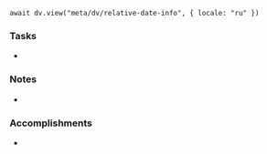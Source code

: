 
```dataviewjs
await dv.view("meta/dv/relative-date-info", { locale: "ru" })
```
### Tasks
- 

### Notes
- 

### Accomplishments
- 
